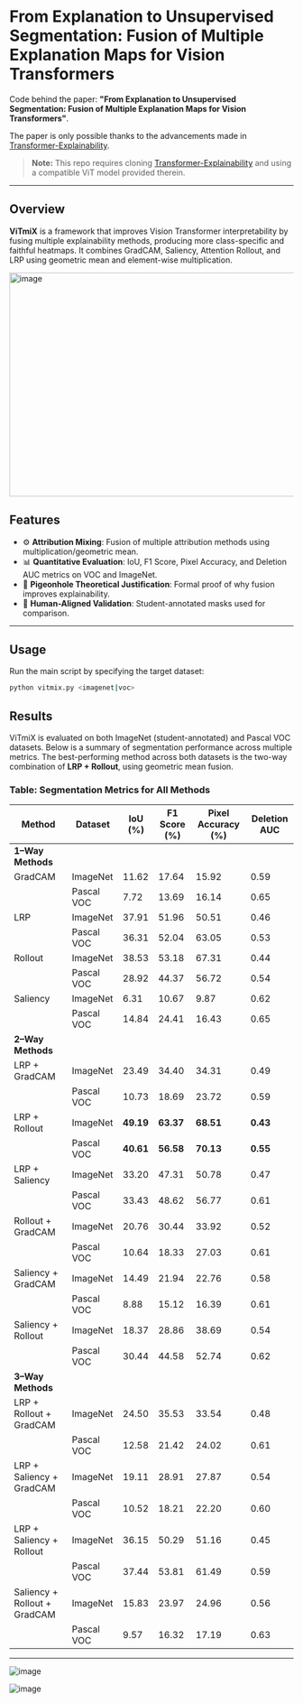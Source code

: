 # From Explanation to Unsupervised Segmentation: Fusion of Multiple Explanation Maps for Vision Transformers

Code behind the paper: **"From Explanation to Unsupervised Segmentation: Fusion of Multiple Explanation Maps for Vision Transformers"**.

The paper is only possible thanks to the advancements made in [Transformer-Explainability](https://github.com/hila-chefer/Transformer-Explainability).

> **Note:** This repo requires cloning [Transformer-Explainability](https://github.com/hila-chefer/Transformer-Explainability) and using a compatible ViT model provided therein.

---

## Overview

**ViTmiX** is a framework that improves Vision Transformer interpretability by fusing multiple explainability methods, producing more class-specific and faithful heatmaps. It combines GradCAM, Saliency, Attention Rollout, and LRP using geometric mean and element-wise multiplication.

<img width="1612" height="397" alt="image" src="https://github.com/user-attachments/assets/6a292613-c84d-46ad-ab3c-12a58a31e4c0" />



## Features

- ⚙️ **Attribution Mixing**: Fusion of multiple attribution methods using multiplication/geometric mean.
- 📊 **Quantitative Evaluation**: IoU, F1 Score, Pixel Accuracy, and Deletion AUC metrics on VOC and ImageNet.
- 📐 **Pigeonhole Theoretical Justification**: Formal proof of why fusion improves explainability.
- 🧠 **Human-Aligned Validation**: Student-annotated masks used for comparison.

---

## Usage
Run the main script by specifying the target dataset:


```bash
python vitmix.py <imagenet|voc>
```

## Results

ViTmiX is evaluated on both ImageNet (student-annotated) and Pascal VOC datasets. Below is a summary of segmentation performance across multiple metrics. The best-performing method across both datasets is the two-way combination of **LRP + Rollout**, using geometric mean fusion.

### Table: Segmentation Metrics for All Methods

| **Method**                     | **Dataset**   | **IoU (%)** | **F1 Score (%)** | **Pixel Accuracy (%)** | **Deletion AUC** |
|-------------------------------|---------------|-------------|------------------|------------------------|------------------|
| **1–Way Methods**             |               |             |                  |                        |                  |
| GradCAM                       | ImageNet      | 11.62       | 17.64            | 15.92                  | 0.59             |
|                               | Pascal VOC    | 7.72        | 13.69            | 16.14                  | 0.65             |
| LRP                           | ImageNet      | 37.91       | 51.96            | 50.51                  | 0.46             |
|                               | Pascal VOC    | 36.31       | 52.04            | 63.05                  | 0.53             |
| Rollout                       | ImageNet      | 38.53       | 53.18            | 67.31                  | 0.44             |
|                               | Pascal VOC    | 28.92       | 44.37            | 56.72                  | 0.54             |
| Saliency                      | ImageNet      | 6.31        | 10.67            | 9.87                   | 0.62             |
|                               | Pascal VOC    | 14.84       | 24.41            | 16.43                  | 0.65             |
| **2–Way Methods**             |               |             |                  |                        |                  |
| LRP + GradCAM                 | ImageNet      | 23.49       | 34.40            | 34.31                  | 0.49             |
|                               | Pascal VOC    | 10.73       | 18.69            | 23.72                  | 0.59             |
| LRP + Rollout                 | ImageNet      | **49.19**   | **63.37**        | **68.51**              | **0.43**         |
|                               | Pascal VOC    | **40.61**   | **56.58**        | **70.13**              | **0.55**         |
| LRP + Saliency                | ImageNet      | 33.20       | 47.31            | 50.78                  | 0.47             |
|                               | Pascal VOC    | 33.43       | 48.62            | 56.77                  | 0.61             |
| Rollout + GradCAM             | ImageNet      | 20.76       | 30.44            | 33.92                  | 0.52             |
|                               | Pascal VOC    | 10.64       | 18.33            | 27.03                  | 0.61             |
| Saliency + GradCAM            | ImageNet      | 14.49       | 21.94            | 22.76                  | 0.58             |
|                               | Pascal VOC    | 8.88        | 15.12            | 16.39                  | 0.61             |
| Saliency + Rollout            | ImageNet      | 18.37       | 28.86            | 38.69                  | 0.54             |
|                               | Pascal VOC    | 30.44       | 44.58            | 52.74                  | 0.62             |
| **3–Way Methods**             |               |             |                  |                        |                  |
| LRP + Rollout + GradCAM       | ImageNet      | 24.50       | 35.53            | 33.54                  | 0.48             |
|                               | Pascal VOC    | 12.58       | 21.42            | 24.02                  | 0.61             |
| LRP + Saliency + GradCAM      | ImageNet      | 19.11       | 28.91            | 27.87                  | 0.54             |
|                               | Pascal VOC    | 10.52       | 18.21            | 22.20                  | 0.60             |
| LRP + Saliency + Rollout      | ImageNet      | 36.15       | 50.29            | 51.16                  | 0.45             |
|                               | Pascal VOC    | 37.44       | 53.81            | 61.49                  | 0.59             |
| Saliency + Rollout + GradCAM  | ImageNet      | 15.83       | 23.97            | 24.96                  | 0.56             |
|                               | Pascal VOC    | 9.57        | 16.32            | 17.19                  | 0.63             |

---


![image](https://github.com/user-attachments/assets/3fd05f9d-efbf-4822-8b3d-c3ced7a5fefd)

![image](https://github.com/user-attachments/assets/f74995a7-a7d2-4caf-8554-ec050b4cad51)


